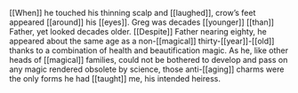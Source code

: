 [[When]] he touched his thinning scalp and [[laughed]], crow’s feet appeared [[around]] his [[eyes]]. Greg was decades [[younger]] [[than]] Father, yet looked decades older. [[Despite]] Father nearing eighty, he appeared about the same age as a non-[[magical]] thirty-[[year]]-[[old]] thanks to a combination of health and beautification magic. As he, like other heads of [[magical]] families, could not be bothered to develop and pass on any magic rendered obsolete by science, those anti-[[aging]] charms were the only forms he had [[taught]] me, his intended heiress.